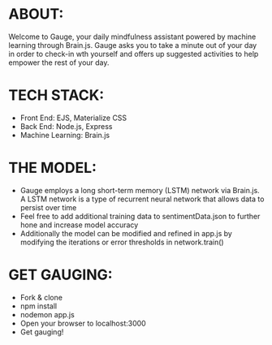 # ABOUT:
Welcome to Gauge, your daily mindfulness assistant powered by machine learning through Brain.js. Gauge asks you to take a minute out of your day in order to check-in wth yourself and offers up suggested activities to help empower the rest of your day.

# TECH STACK:
- Front End: EJS, Materialize CSS
- Back End: Node.js, Express
- Machine Learning: Brain.js

# THE MODEL:
- Gauge employs a long short-term memory (LSTM) network via Brain.js. A LSTM network is a type of recurrent neural network that allows data to persist over time
- Feel free to add additional training data to sentimentData.json to further hone and increase model accuracy
- Additionally the model can be modified and refined in app.js by modifying the iterations or error thresholds in network.train()

# GET GAUGING:
- Fork & clone
- npm install
- nodemon app.js
- Open your browser to localhost:3000
- Get gauging!



